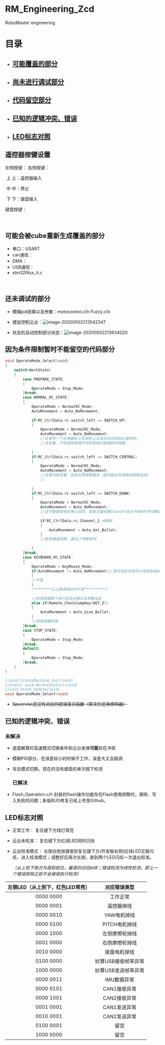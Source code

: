 # RM_Engineering_Zcd
RoboMaster engineering



# 目录

* ##   [可能覆盖的部分](#可能会被cube重新生成覆盖的部分)

* ## [尚未进行调试部分](#还未调试的部分)

* ## [代码留空部分](#因为条件限制暂时不能留空的代码部分)

* ## [已知的逻辑冲突、错误](#已知的逻辑冲突、错误)

* ## [LED标志对照](#LED标志对照)

  



## 遥控器按键设置

左侧按键：										右侧按键：

​			上													  上：遥控器输入

​			中													  中：停止

​			下													  下：键盘输入

键盘按键：

​			





## 可能会被cube重新生成覆盖的部分 ##



* 串口：USART
* can通信：
* DMA：
* USB通信：
* stm32f4xx_it.c

​	

## 还未调试的部分 ##

* 模糊pid效果以及参数：motocontrol.c\h 	Fuzzy.c\h

* 键鼠控制云台：![image-20200502213542347](C:\Users\lenovo\AppData\Roaming\Typora\typora-user-images\image-20200502213542347.png)

* 状态机自动控制部分状态：![image-20200502213634020](C:\Users\lenovo\AppData\Roaming\Typora\typora-user-images\image-20200502213634020.png)

## 因为条件限制暂时不能留空的代码部分 ##

~~~ c
void OperateMode_Select(void)
{
	switch(WorkState)
	{
		case PREPARE_STATE:
		{
			OperateMode = Stop_Mode;
		}break;
		case NORMAL_RC_STATE:
		{
			OperateMode = NormalRC_Mode;
			AutoMovement = Auto_NoMovement;
			
			if(RC_CtrlData.rc.switch_left == SWITCH_UP)
			{
				OperateMode = NormalRC_Mode;
				AutoMovement = Auto_NoMovement;
				//这里写一下左侧键在上右侧在上应该对应的初始化值啥的，
				//先空着，不知道等疫情开学后和他们联调的时候整。
				
			}
			if(RC_CtrlData.rc.switch_left == SWITCH_CENTRAL)
			{
				OperateMode = NormalRC_Mode;
				AutoMovement = Auto_NoMovement;	
				//这里同样空着，具体实现啥看需求（我可能会写成单纯控制运动）
				//
				
			}
			if(RC_CtrlData.rc.switch_left == SWITCH_DOWN)
			{
				OperateMode = NormalRC_Mode;
				AutoMovement = Auto_NoMovement;	
				//这可能做成电机停止运动，或者当遥控器Channel值大于600时手动触发自动控制
				
				if(RC_CtrlData.rc.Channel_1 >600)
				{
					AutoMovement = Auto_Get_Bullet;
				}
				//其他通道同理，通过if判断即可
			
			}	
		}break;
		case KEYBOARD_RC_STATE:
		{
			OperateMode = KeyMouse_Mode;
			if(AutoMovement != Auto_NoMovement)//其实这些东西可以考虑加在mode下
			{
			//不变
			}
			/********以上是保持动作不变**********/
			
			//检测按键按下进行状态切换以及参数设定
			else if(Remote_CheckJumpKey(KEY_Z))
			{
				AutoMovement = Auto_Give_Bullet;
			}
			//其他按键同理
		}break;
		case STOP_STATE:
		{
			OperateMode = Stop_Mode;
		}break;
		default:
		{
			OperateMode = Stop_Mode;
		}break;
	}
}
~~~

~~~ c
//void StatusMachine_Init(void)
//static void WorkstateInit(void)
//void State_Update(void)
void OperateMode_Select(void)
~~~

* ~~Spuervise还没有对应的错误显示函数（原来的是用蜂鸣器）~~

## 已知的逻辑冲突、错误

### 		未解决

* 底盘解算时高速模式切换条件和云台发弹**可能**存在冲突

* 模糊PID部分，在误差较小的时候不工作，误差大又会超调

* 攻击模式切换，现在的没有键盘的单次按下检测

  ### 已解决

* Flash_Operation.c/h 封装的flash操作功能存在Flash使用频繁时，擦除、写入失败的问题；新版BUG修复已经上传至Github。

## LED标志对照

* 正常工作：	复位键下方绿灯常亮

* 云台未校准： 复位键下方红绿LED同时闪烁

* 云台校准模式：	长按白色按键直到复位键下方(开发板右侧)红绿LED交替闪烁，进入校准模式；调整好后再次长按，直到两个LED闪烁一次退出校准。

  *（从上到下依次为高到低位，最高的对应bit8；错误检测为线性检测，即上一个错误排除之前不会继续执行检测）*

| 左侧LED（从上到下，红色LED常亮） |    对应错误类型     |
| :------------------------------: | :-----------------: |
|            0000 0000             |      工作正常       |
|            0000 0001             |     遥控器掉线      |
|            0000 0010             |     YAW电机掉线     |
|            0000 0100             |    PITCH电机掉线    |
|            0000 1000             |   左侧摩擦轮掉线    |
|            0001 0000             |   右侧摩擦轮掉线    |
|            0010 0000             |    拨盘电机掉线     |
|            0100 0000             | 妙算USB接收帧率异常 |
|            1000 0000             | 妙算USB发送帧率异常 |
|            0000 0011             |     IMU数据异常     |
|            0000 0101             |    CAN1接收异常     |
|            0000 1001             |    CAN2接收异常     |
|            0001 0001             |    CAN1发送异常     |
|            0010 0001             |    CAN2发送异常     |
|            0100 0001             |        留空         |
|            1000 0000             |        留空         |
